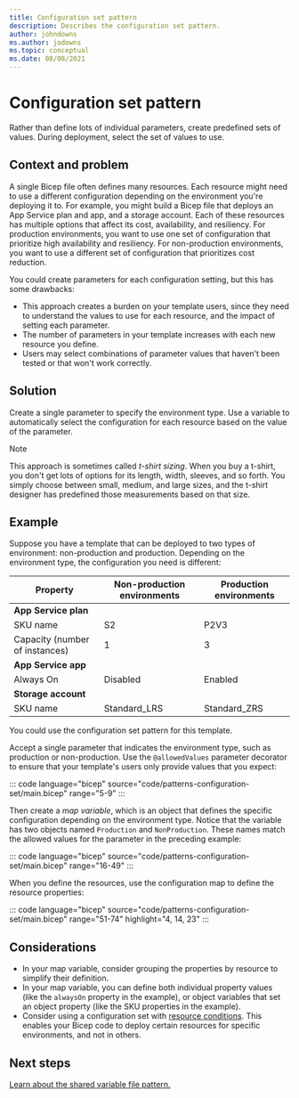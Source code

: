 ```yaml
---
title: Configuration set pattern
description: Describes the configuration set pattern.
author: johndowns
ms.author: jodowns
ms.topic: conceptual
ms.date: 08/08/2021
---
```

# Configuration set pattern

Rather than define lots of individual parameters, create predefined sets of values. During deployment, select the set of values to use.

## Context and problem

A single Bicep file often defines many resources. Each resource might need to use a different configuration depending on the environment you're deploying it to. For example, you might build a Bicep file that deploys an App Service plan and app, and a storage account. Each of these resources has multiple options that affect its cost, availability, and resiliency. For production environments, you want to use one set of configuration that prioritize high availability and resiliency. For non-production environments, you want to use a different set of configuration that prioritizes cost reduction.

You could create parameters for each configuration setting, but this has some drawbacks:

- This approach creates a burden on your template users, since they need to understand the values to use for each resource, and the impact of setting each parameter.
- The number of parameters in your template increases with each new resource you define.
- Users may select combinations of parameter values that haven't been tested or that won't work correctly.

## Solution

Create a single parameter to specify the environment type. Use a variable to automatically select the configuration for each resource based on the value of the parameter.

> [!NOTE]
> This approach is sometimes called _t-shirt sizing_. When you buy a t-shirt, you don't get lots of options for its length, width, sleeves, and so forth. You simply choose between small, medium, and large sizes, and the t-shirt designer has predefined those measurements based on that size.

## Example

Suppose you have a template that can be deployed to two types of environment: non-production and production. Depending on the environment type, the configuration you need is different:

| Property | Non-production environments | Production environments |
|-|-|-|
| **App Service plan** |
| SKU name | S2 | P2V3 |
| Capacity (number of instances) | 1 | 3 |
| **App Service app** |
| Always On | Disabled | Enabled |
| **Storage account** |
| SKU name | Standard_LRS | Standard_ZRS |

You could use the configuration set pattern for this template.

Accept a single parameter that indicates the environment type, such as production or non-production. Use the `@allowedValues` parameter decorator to ensure that your template's users only provide values that you expect:

::: code language="bicep" source="code/patterns-configuration-set/main.bicep" range="5-9" :::

Then create a _map variable_, which is an object that defines the specific configuration depending on the environment type. Notice that the variable has two objects named `Production` and `NonProduction`. These names match the allowed values for the parameter in the preceding example:

::: code language="bicep" source="code/patterns-configuration-set/main.bicep" range="16-49" :::

When you define the resources, use the configuration map to define the resource properties:

::: code language="bicep" source="code/patterns-configuration-set/main.bicep" range="51-74" highlight="4, 14, 23" :::

## Considerations

- In your map variable, consider grouping the properties by resource to simplify their definition.
- In your map variable, you can define both individual property values (like the `alwaysOn` property in the example), or object variables that set an object property (like the SKU properties in the example).
- Consider using a configuration set with [resource conditions](conditional-resource-deployment.md). This enables your Bicep code to deploy certain resources for specific environments, and not in others.

## Next steps

[Learn about the shared variable file pattern.](patterns-shared-variable-file.md)
